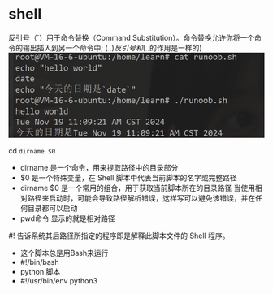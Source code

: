 # shell


反引号（`）用于命令替换（Command Substitution）。命令替换允许你将一个命令的输出插入到另一个命令中;
$(..) 反引号和$(..的作用是一样的)
![shell``](../assets/img.png)

cd `dirname $0`
- dirname 是一个命令，用来提取路径中的目录部分
- $0 是一个特殊变量，在 Shell 脚本中代表当前脚本的名字或完整路径
- dirname $0 是一个常用的组合，用于获取当前脚本所在的目录路径
当使用相对路径来启动时，可能会导致路径解析错误，这样写可以避免该错误，并在任何目录都可以启动
- pwd命令 显示的就是相对路径

#! 告诉系统其后路径所指定的程序即是解释此脚本文件的 Shell 程序。
- 这个脚本总是用Bash来运行
- #!/bin/bash
- python 脚本
- #!/usr/bin/env python3
